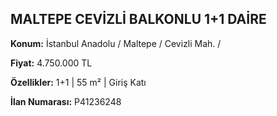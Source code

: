 ## MALTEPE CEVİZLİ BALKONLU 1+1 DAİRE

**Konum:** İstanbul Anadolu / Maltepe / Cevizli Mah. /

**Fiyat:** 4.750.000 TL

**Özellikler:** 1+1 | 55 m² | Giriş Katı

**İlan Numarası:** P41236248
